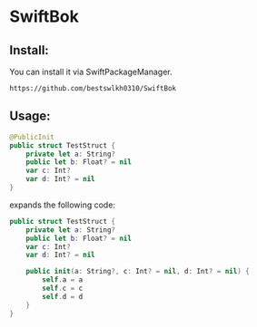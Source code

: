 # SwiftBok

## Install:
You can install it via SwiftPackageManager. 
```
https://github.com/bestswlkh0310/SwiftBok
```

## Usage:
```swift
@PublicInit
public struct TestStruct {
    private let a: String?
    public let b: Float? = nil
    var c: Int?
    var d: Int? = nil
}
```
expands the following code:
```swift
public struct TestStruct {
    private let a: String?
    public let b: Float? = nil
    var c: Int?
    var d: Int? = nil

    public init(a: String?, c: Int? = nil, d: Int? = nil) {
        self.a = a
        self.c = c
        self.d = d
    }
}
```
